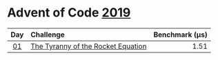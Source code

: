 # Advent of Code [2019](https://adventofcode.com/2019)

|      Day       | Challenge                                                                 | Benchmark (µs) |
| :------------: | :------------------------------------------------------------------------ | -------------: |
| [01](./d01.rs) | [The Tyranny of the Rocket Equation](https://adventofcode.com/2019/day/1) |           1.51 |
